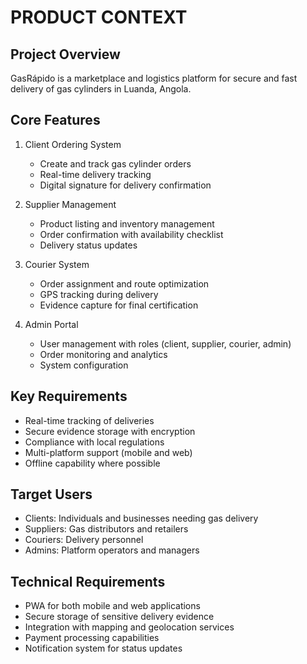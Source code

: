 # PRODUCT CONTEXT

## Project Overview
GasRápido is a marketplace and logistics platform for secure and fast delivery of gas cylinders in Luanda, Angola.

## Core Features
1. Client Ordering System
   - Create and track gas cylinder orders
   - Real-time delivery tracking
   - Digital signature for delivery confirmation

2. Supplier Management
   - Product listing and inventory management
   - Order confirmation with availability checklist
   - Delivery status updates

3. Courier System
   - Order assignment and route optimization
   - GPS tracking during delivery
   - Evidence capture for final certification

4. Admin Portal
   - User management with roles (client, supplier, courier, admin)
   - Order monitoring and analytics
   - System configuration

## Key Requirements
- Real-time tracking of deliveries
- Secure evidence storage with encryption
- Compliance with local regulations
- Multi-platform support (mobile and web)
- Offline capability where possible

## Target Users
- Clients: Individuals and businesses needing gas delivery
- Suppliers: Gas distributors and retailers
- Couriers: Delivery personnel
- Admins: Platform operators and managers

## Technical Requirements
- PWA for both mobile and web applications
- Secure storage of sensitive delivery evidence
- Integration with mapping and geolocation services
- Payment processing capabilities
- Notification system for status updates